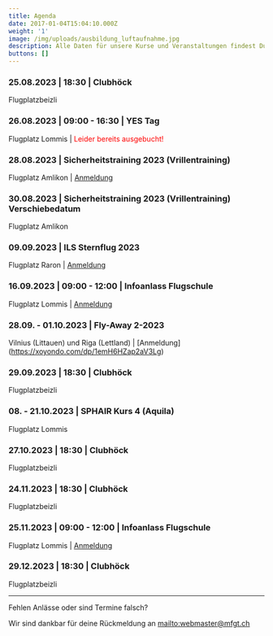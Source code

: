 ```yaml
---
title: Agenda
date: 2017-01-04T15:04:10.000Z
weight: '1'
image: /img/uploads/ausbildung_luftaufnahme.jpg
description: Alle Daten für unsere Kurse und Veranstaltungen findest Du in unserer Agenda.
buttons: []
---
```

### 25.08.2023 | 18:30 | Clubhöck

Flugplatzbeizli

### 26.08.2023 | 09:00 - 16:30 | YES Tag

Flugplatz Lommis | <font color="red">Leider bereits ausgebucht!</font>

### 28.08.2023 | Sicherheitstraining 2023 (Vrillentraining)

Flugplatz Amlikon | [Anmeldung](mailto:j.hasler@swissonline.ch?subject=Vrillentraining) 

### 30.08.2023 | Sicherheitstraining 2023 (Vrillentraining) Verschiebedatum

Flugplatz Amlikon

### 09.09.2023 | ILS Sternflug 2023

Flugplatz Raron | [Anmeldung](https://www.flightforum.ch/board/sternflug-2023/)

### 16.09.2023 | 09:00 - 12:00 | Infoanlass Flugschule

Flugplatz Lommis | [Anmeldung](https://docs.google.com/forms/d/e/1FAIpQLSd3JpxXrOxj7fl_Zm0az8h-jQsAsB1TOEE2-HsOPYoi29qRUw/viewform)

### 28.09. - 01.10.2023 | Fly-Away 2-2023

Vilnius (Littauen) und Riga (Lettland) | \[Anmeldung] (https://xoyondo.com/dp/1emH6HZap2aV3Lg)

### 29.09.2023 | 18:30 | Clubhöck

Flugplatzbeizli

### 08. - 21.10.2023 | SPHAIR Kurs 4 (Aquila)

Flugplatz Lommis

### 27.10.2023 | 18:30 | Clubhöck

Flugplatzbeizli

### 24.11.2023 | 18:30 | Clubhöck

Flugplatzbeizli

### 25.11.2023 | 09:00 - 12:00 | Infoanlass Flugschule

Flugplatz Lommis | [Anmeldung](https://docs.google.com/forms/d/e/1FAIpQLSd3JpxXrOxj7fl_Zm0az8h-jQsAsB1TOEE2-HsOPYoi29qRUw/viewform)

### 29.12.2023 | 18:30 | Clubhöck

Flugplatzbeizli

<hr>

Fehlen Anlässe oder sind Termine falsch?

Wir sind dankbar für deine Rückmeldung an <mailto:webmaster@mfgt.ch>

